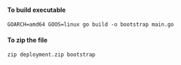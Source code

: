 #### To build executable
`GOARCH=amd64 GOOS=linux go build -o bootstrap main.go`

#### To zip the file
`zip deployment.zip bootstrap`
